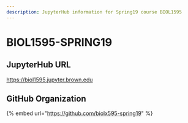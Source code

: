 ```yaml
---
description: JupyterHub information for Spring19 course BIOL1595
---
```


# BIOL1595-SPRING19

## JupyterHub URL

https://biol1595.jupyter.brown.edu

## GitHub Organization

{% embed url="https://github.com/biolx595-spring19" %}



